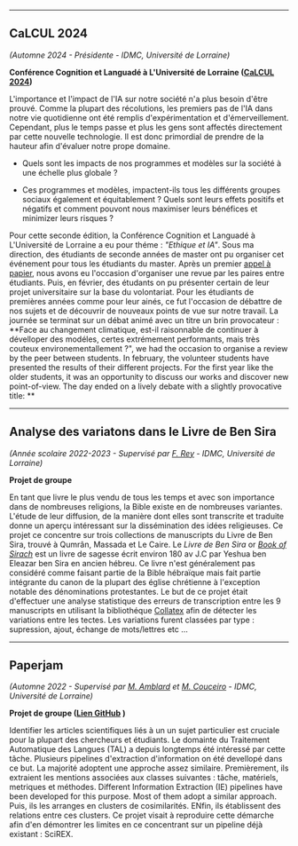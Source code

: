 ----

## CaLCUL 2024

*(Automne 2024 - Présidente - IDMC, Université de Lorraine)*

**Conférence Cognition et Languadé à L'Université de Lorraine ([CaLCUL 2024](https://idmc.univ-lorraine.fr/calcul-2024-first-call-of-paper-ethics-and-ai/))**

L'importance et l'impact de l'IA sur notre société n'a plus besoin d'être prouvé. Comme la plupart des récolutions, les premiers pas de l'IA dans notre vie quotidienne ont été remplis d'expérimentation et d'émerveillement. Cependant, plus le temps passe et plus les gens sont affectés directement par cette nouvelle technologie. Il est donc primordial de prendre de la hauteur afin d'évaluer notre prope domaine.

* Quels sont les impacts de nos programmes et modèles sur la société à une échelle plus globale ?

* Ces programmes et modèles, impactent-ils tous les différents groupes sociaux également et équitablement ? Quels sont leurs effets positifs et négatifs et comment pouvont nous maximiser leurs bénéfices et minimizer leurs risques ? 

Pour cette seconde édition, la Conférence Cognition et Languadé à L'Université de Lorraine a eu pour théme : *"Ethique et IA"*. Sous ma direction, des étudiants de seconde années de master ont pu organiser cet événement pour tous les étudiants du master. Après un premier [appel à papier](calcul2024.pdf), nous avons eu l'occasion d'organiser une revue par les paires entre étudiants. Puis, en février, des étudants on pu présenter certain de leur projet universitaire sur la base du volontariat. Pour les étudiants de premières années comme pour leur ainés, ce fut l'occasion de débattre de nos sujets et de découvrir de nouveaux points de vue sur notre travail. La journée se terminat sur un débat animé avec un titre un brin provocateur : **Face au changement climatique, est-il raisonnable de continuer à dévelloper des modéles, certes extrémement performants, mais très couteux environementallement ?", we had the occasion to organise a review by the peer between students. In february, the volunteer students have presented the results of their different projects. For the first year like the older students, it was an opportunity to discuss our works and discover new point-of-view. The day ended on a lively debate with a slightly provocative title: **

----

## Analyse des variatons dans le Livre de Ben Sira

*(Année scolaire 2022-2023 - Supervisé par [F. Rey](https://ecritures.univ-lorraine.fr/membres/titulaires/rey-f) - IDMC, Université de Lorraine)*

**Projet de groupe**

En tant que livre le plus vendu de tous les temps et avec son importance dans de nombreuses religions, la Bible existe en de nombreuses variantes. L'étude de leur diffusion, de la manière dont elles sont transcrite et traduite donne un aperçu intéressant sur la dissémination des idées religieuses. Ce projet ce concentre sur trois collections de manuscripts du Livre de Ben Sira, trouvé à Qumrân, Massada et Le Caire. Le *Livre de Ben Sira* or *[Book of Sirach](https://fr.wikipedia.org/wiki/Siracide)* est un livre de sagesse écrit environ 180 av J.C par Yeshua ben Eleazar ben Sira en ancien hébreu. Ce livre n'est généralement pas considéré comme faisant partie de la Bible hébraïque mais fait partie intégrante du canon de la plupart des église chrétienne à l'exception notable des dénominations protestantes. Le but de ce projet était d'effectuer une analyse statistique des erreurs de transcription entre les 9 manuscripts en utilisant la bibliothéque [Collatex](https://pypi.org/project/collatex/) afin de détecter les variations entre les tectes. Les variations furent classées par type : supression, ajout, échange de mots/lettres etc ...

----

## Paperjam
*(Automne 2022 - Supervisé par [M. Amblard](https://members.loria.fr/MAmblard/) et [M. Couceiro](https://members.loria.fr/mcouceiro/) - IDMC, Université de Lorraine)*

**Projet de groupe ([Lien GitHub](https://github.com/PierreEpron/paperjam-lab) )**

Identifier les articles scientifiques liés à un un sujet particulier est cruciale pour la plupart des chercheurs et étudiants. Le domainte du Traitement Automatique des Langues (TAL) a depuis longtemps été intéressé par cette tâche. Plusieurs pipelines d'extraction d'information on été devellopé dans ce but. La majorité adoptent une approche assez similaire. Premièrement, ils extraient les mentions associées aux classes suivantes : tâche, matériels, metriques et méthodes. Different Information Extraction (IE) pipelines have been developed for this purpose. Most of them adopt a similar approach. Puis, ils les arranges en clusters de cosimilarités. ENfin, ils établissent des relations entre ces clusters. Ce projet visait à reproduire cette démarche afin d'en démontrer les limites en ce concentrant sur un pipeline déjà existant : SciREX.